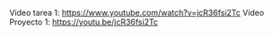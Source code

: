 Video tarea 1: https://www.youtube.com/watch?v=jcR36fsi2Tc
Video Proyecto 1: https://youtu.be/jcR36fsi2Tc
